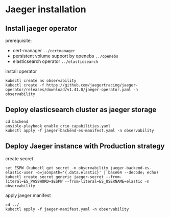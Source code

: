 # Jaeger installation
## Install jaeger operator
prerequisite: 
- cert-manager `../certmanager`
- persistent volume support by openebs  `../openebs`
- elasticsearch operator `../elasticsearch`

install operator
```
kubectl create ns observability
kubectl create -f https://github.com/jaegertracing/jaeger-operator/releases/download/v1.41.0/jaeger-operator.yaml -n observability
```
## Deploy elasticsearch cluster as jaeger storage
```
cd backend
ansible-playbook enable_crio_capabilities.yaml
kubectl apply -f jaeger-backend-es-manifest.yaml -n observability
```

## Deploy Jaeger instance with Production strategy
create secret
```
set ESPW (kubectl get secret -n observability jaeger-backend-es-elastic-user -o=jsonpath='{.data.elastic}' | base64 --decode; echo)
kubectl create secret generic jaeger-secret --from-literal=ES_PASSWORD=$ESPW --from-literal=ES_USERNAME=elastic -n observability
```
apply jaeger manifest 
```
cd ../
kubectl apply -f jaeger-manifest.yaml -n observability
```
